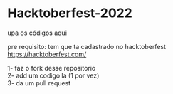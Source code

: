 # Hacktoberfest-2022

upa os códigos aqui

pre requisito: tem que ta cadastrado no hacktoberfest<br>
https://hacktoberfest.com/<br>

1- faz o fork desse repositorio<br>
2- add um codigo la (1 por vez)<br>
3- da um pull request<br>
